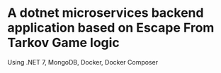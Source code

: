# A dotnet microservices backend application based on Escape From Tarkov Game logic 
Using .NET 7, MongoDB, Docker, Docker Composer